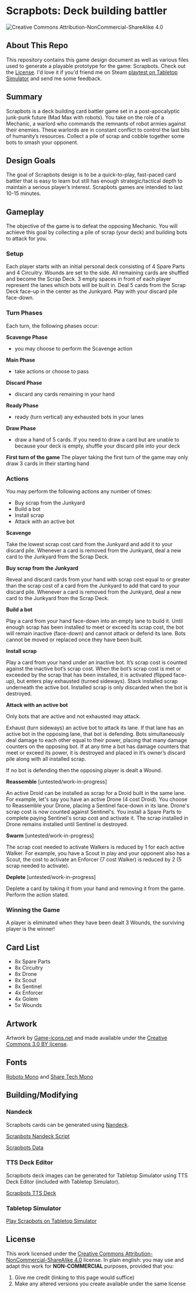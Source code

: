# Scrapbots: Deck building battler

![Creative Commons Attribution-NonCommercial-ShareAlike 4.0](https://licensebuttons.net/l/by-nc-sa/4.0/80x15.png)

## About This Repo

This repository contains this game design document as well as various files used to generate a playable prototype for the game: Scrapbots. Check out the [License](#license). I'd love it if you'd friend me on Steam [playtest on Tabletop Simulator](#tabletop-simulator) and send me some feedback.

## Summary

Scrapbots is a deck building card battler game set in a post-apocalyptic junk-punk future (Mad Max with robots). You take on the role of a Mechanic, a warlord who commands the remnants of robot armies against their enemies. These warlords are in constant conflict to control the last bits of humanity’s resources. Collect a pile of scrap and cobble together some bots to smash your opponent.

## Design Goals

The goal of Scrapbots design is to be a quick-to-play, fast-paced card battler that is easy to learn but still has enough strategic/tactical depth to maintain a serious player’s interest. Scrapbots games are intended to last 10-15 minutes.

## Gameplay

The objective of the game is to defeat the opposing Mechanic. You will achieve this goal by collecting a pile of scrap (your deck) and building bots to attack for you. 

### Setup

Each player starts with an initial personal deck consisting of 4 Spare Parts and 4 Circuitry. Wounds are set to the side. All remaining cards are shuffled and become the Scrap Deck. 3 empty spaces in front of each player represent the lanes which bots will be built in. Deal 5 cards from the Scrap Deck face-up in the center as the Junkyard. Play with your discard pile face-down.

### Turn Phases

Each turn, the following phases occur:

**Scavenge Phase**

- you may choose to perform the Scavenge action

**Main Phase**

- take actions or choose to pass

**Discard Phase**

- discard any cards remaining in your hand

**Ready Phase**

- ready (turn vertical) any exhausted bots in your lanes

**Draw Phase**

- draw a hand of 5 cards. If you need to draw a card but are unable to because your deck is empty, shuffle your discard pile into your deck

**First turn of the game**
The player taking the first turn of the game may only draw 3 cards in their starting hand

### Actions

You may perform the following actions any number of times:

- Buy scrap from the Junkyard
- Build a bot
- Install scrap
- Attack with an active bot

**Scavenge**

Take the lowest scrap cost card from the Junkyard and add it to your discard pile. Whenever a card is removed from the Junkyard, deal a new card to the Junkyard from the Scrap Deck.

**Buy scrap from the Junkyard**

Reveal and discard cards from your hand with scrap cost equal to or greater than the scrap cost of a card from the Junkyard to add that card to your discard pile. Whenever a card is removed from the Junkyard, deal a new card to the Junkyard from the Scrap Deck.

**Build a bot**

Play a card from your hand face-down into an empty lane to build it. Until enough scrap has been installed to meet or exceed its scrap cost, the bot will remain inactive (face-down) and cannot attack or defend its lane. Bots cannot be moved or replaced once they have been built.

**Install scrap**

Play a card from your hand under an inactive bot. It’s scrap cost is counted against the inactive bot’s scrap cost. When the bot’s scrap cost is met or exceeded by the scrap that has been installed, it is activated (flipped face-up), but enters play exhausted (turned sideways). Stack installed scrap underneath the active bot. Installed scrap is only discarded when the bot is destroyed.

**Attack with an active bot**

Only bots that are active and not exhausted may attack.

Exhaust (turn sideways) an active bot to attack its lane. If that lane has an active bot in the opposing lane, that bot is defending. Bots simultaneously deal damage to each other equal to their power, placing that many damage counters on the opposing bot. If at any time a bot has damage counters that meet or exceed its power, it is destroyed and placed in it’s owner’s discard pile along with all installed scrap.

If no bot is defending then the opposing player is dealt a Wound.

**Reassemble** [untested/work-in-progress]

An active Droid can be installed as scrap for a Droid built in the same lane. For example, let's say you have an active Drone (4 cost Droid). You choose to Reassemble your Drone, placing a Sentinel face-down in its lane. Drone's scrap cost is now counted against Sentinel's. You install a Spare Parts to complete paying Sentinel's scrap cost and activate it. The scrap installed in Drone remains installed until Sentinel is destroyed.

**Swarm** [untested/work-in-progress]

The scrap cost needed to activate Walkers is reduced by 1 for each active Walker. For example, you have a Scout in play and your opponent also has a Scout, the cost to activate an Enforcer (7 cost Walker) is reduced by 2 (5 scrap needed to activate).

**Deplete** [untested/work-in-progress]

Deplete a card by taking it from your hand and removing it from the game. Perform the action stated.

### Winning the Game

A player is eliminated when they have been dealt 3 Wounds, the surviving player is the winner!

## Card List

- 8x Spare Parts
- 8x Circuitry
- 8x Drone
- 8x Scout
- 8x Sentinel
- 4x Enforcer
- 4x Golem
- 5x Wounds

## Artwork

Artwork by [Game-icons.net](https://game-icons.net/) and made available under the [Creative Commons 3.0 BY license](http://creativecommons.org/licenses/by/3.0/).

## Fonts

[Roboto Mono](https://fonts.google.com/specimen/Roboto+Mono) and [Share Tech Mono](https://fonts.google.com/specimen/Share+Tech+Mono)

## Building/Modifying

### Nandeck

Scrapbots cards can be generated using [Nandeck](http://www.nand.it/nandeck/).

[Scrapbots Nandeck Script](scrapbots.nandeck.txt)

[Scrapbots Data](scrapbots.csv)

### TTS Deck Editor

Scrapbots deck images can be generated for Tabletop Simulator using TTS Deck Editor (included with Tabletop Simulator).

[Scrapbots TTS Deck](scrapbots.tsdb)

### Tabletop Simulator

[Play Scrapbots on Tabletop Simulator](https://steamcommunity.com/sharedfiles/filedetails/?id=1631921788)

## License

This work licensed under the [Creative Commons Attribution-NonCommercial-ShareAlike 4.0](https://creativecommons.org/licenses/by-nc-sa/4.0/) license. In plain english: you may use and adapt this work for **NON-COMMERCIAL** purposes, provided that you:
  1.  Give me credit (linking to this page would suffice)
  2.  Make any altered versions you create available under the same license
